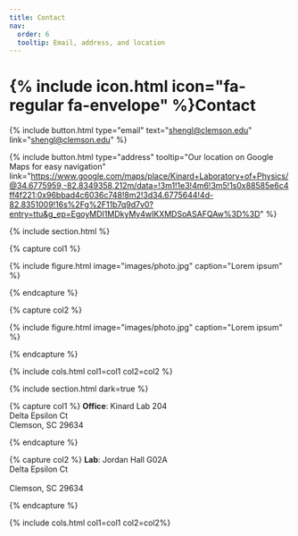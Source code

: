 ```yaml
---
title: Contact
nav:
  order: 6
  tooltip: Email, address, and location
---
```


# {% include icon.html icon="fa-regular fa-envelope" %}Contact



{%
  include button.html
  type="email"
  text="shengl@clemson.edu"
  link="shengl@clemson.edu"
%}



{%
  include button.html
  type="address"
  tooltip="Our location on Google Maps for easy navigation"
  link="https://www.google.com/maps/place/Kinard+Laboratory+of+Physics/@34.6775959,-82.8349358,212m/data=!3m1!1e3!4m6!3m5!1s0x88585e6c4ff4f221:0x96bbad4c6036c748!8m2!3d34.6775644!4d-82.8351009!16s%2Fg%2F11b7q9d7v0?entry=ttu&g_ep=EgoyMDI1MDkyMy4wIKXMDSoASAFQAw%3D%3D"
%}

{% include section.html %}

{% capture col1 %}

{%
  include figure.html
  image="images/photo.jpg"
  caption="Lorem ipsum"
%}

{% endcapture %}

{% capture col2 %}

{%
  include figure.html
  image="images/photo.jpg"
  caption="Lorem ipsum"
%}

{% endcapture %}

{% include cols.html col1=col1 col2=col2 %}

{% include section.html dark=true %}

{% capture col1 %}
**Office**: Kinard Lab 204<br>
Delta Epsilon Ct<br>
Clemson, SC 29634<br>

{% endcapture %}

{% capture col2 %}
**Lab**: Jordan Hall G02A<br>
Delta Epsilon Ct<br>  
Clemson, SC 29634<br>

{% endcapture %}



{% include cols.html col1=col1 col2=col2%}
